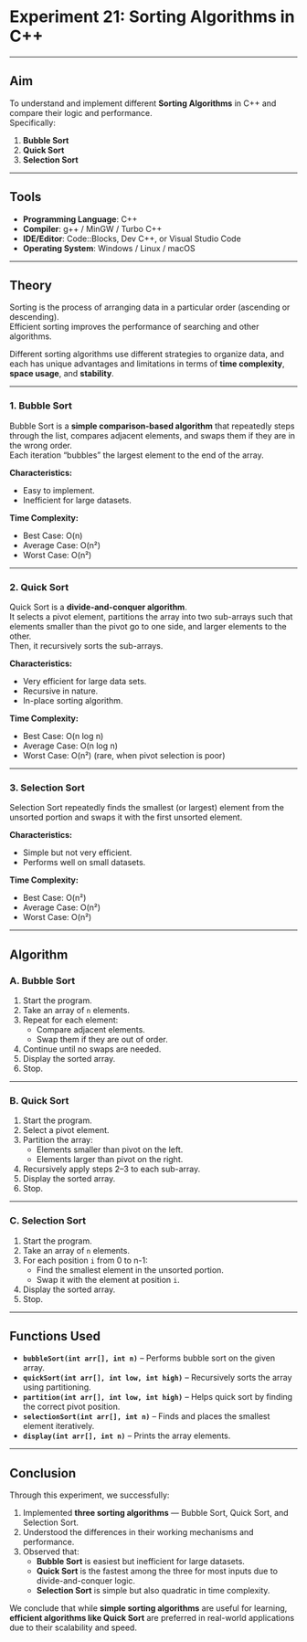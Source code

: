 # Experiment 21: Sorting Algorithms in C++

---

## Aim
To understand and implement different **Sorting Algorithms** in C++ and compare their logic and performance.  
Specifically:
1. **Bubble Sort**  
2. **Quick Sort**  
3. **Selection Sort**

---

## Tools
- **Programming Language**: C++  
- **Compiler**: g++ / MinGW / Turbo C++  
- **IDE/Editor**: Code::Blocks, Dev C++, or Visual Studio Code  
- **Operating System**: Windows / Linux / macOS  

---

## Theory
Sorting is the process of arranging data in a particular order (ascending or descending).  
Efficient sorting improves the performance of searching and other algorithms.  

Different sorting algorithms use different strategies to organize data, and each has unique advantages and limitations in terms of **time complexity**, **space usage**, and **stability**.

---

### 1. Bubble Sort
Bubble Sort is a **simple comparison-based algorithm** that repeatedly steps through the list, compares adjacent elements, and swaps them if they are in the wrong order.  
Each iteration “bubbles” the largest element to the end of the array.

**Characteristics:**
- Easy to implement.  
- Inefficient for large datasets.  

**Time Complexity:**  
- Best Case: O(n)  
- Average Case: O(n²)  
- Worst Case: O(n²)

---

### 2. Quick Sort
Quick Sort is a **divide-and-conquer algorithm**.  
It selects a pivot element, partitions the array into two sub-arrays such that elements smaller than the pivot go to one side, and larger elements to the other.  
Then, it recursively sorts the sub-arrays.

**Characteristics:**
- Very efficient for large data sets.  
- Recursive in nature.  
- In-place sorting algorithm.  

**Time Complexity:**  
- Best Case: O(n log n)  
- Average Case: O(n log n)  
- Worst Case: O(n²) (rare, when pivot selection is poor)

---

### 3. Selection Sort
Selection Sort repeatedly finds the smallest (or largest) element from the unsorted portion and swaps it with the first unsorted element.  

**Characteristics:**
- Simple but not very efficient.  
- Performs well on small datasets.  

**Time Complexity:**  
- Best Case: O(n²)  
- Average Case: O(n²)  
- Worst Case: O(n²)

---

## Algorithm

### A. Bubble Sort
1. Start the program.  
2. Take an array of `n` elements.  
3. Repeat for each element:  
   - Compare adjacent elements.  
   - Swap them if they are out of order.  
4. Continue until no swaps are needed.  
5. Display the sorted array.  
6. Stop.  

---

### B. Quick Sort
1. Start the program.  
2. Select a pivot element.  
3. Partition the array:  
   - Elements smaller than pivot on the left.  
   - Elements larger than pivot on the right.  
4. Recursively apply steps 2–3 to each sub-array.  
5. Display the sorted array.  
6. Stop.  

---

### C. Selection Sort
1. Start the program.  
2. Take an array of `n` elements.  
3. For each position `i` from 0 to n-1:  
   - Find the smallest element in the unsorted portion.  
   - Swap it with the element at position `i`.  
4. Display the sorted array.  
5. Stop.  

---

## Functions Used
- **`bubbleSort(int arr[], int n)`** – Performs bubble sort on the given array.  
- **`quickSort(int arr[], int low, int high)`** – Recursively sorts the array using partitioning.  
- **`partition(int arr[], int low, int high)`** – Helps quick sort by finding the correct pivot position.  
- **`selectionSort(int arr[], int n)`** – Finds and places the smallest element iteratively.  
- **`display(int arr[], int n)`** – Prints the array elements.  

---

## Conclusion
Through this experiment, we successfully:  
1. Implemented **three sorting algorithms** — Bubble Sort, Quick Sort, and Selection Sort.  
2. Understood the differences in their working mechanisms and performance.  
3. Observed that:
   - **Bubble Sort** is easiest but inefficient for large datasets.  
   - **Quick Sort** is the fastest among the three for most inputs due to divide-and-conquer logic.  
   - **Selection Sort** is simple but also quadratic in time complexity.  

We conclude that while **simple sorting algorithms** are useful for learning, **efficient algorithms like Quick Sort** are preferred in real-world applications due to their scalability and speed.
